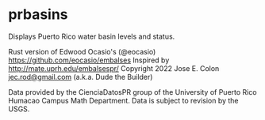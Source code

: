 # prbasins
Displays Puerto Rico water basin levels and status.

Rust version of Edwood Ocasio's (@eocasio) https://github.com/eocasio/embalses
Inspired by http://mate.uprh.edu/embalsespr/
Copyright 2022 Jose E. Colon <jec.rod@gmail.com> (a.k.a. Dude the Builder)

Data provided by the CienciaDatosPR group of the University of Puerto Rico
Humacao Campus Math Department. Data is subject to revision by the USGS.
